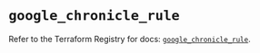 # `google_chronicle_rule`

Refer to the Terraform Registry for docs: [`google_chronicle_rule`](https://registry.terraform.io/providers/hashicorp/google/6.44.0/docs/resources/chronicle_rule).
